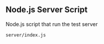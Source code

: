 Node.js Server Script
---------------------
Node.js script that run the test server

```match
server/index.js
```

[icon]: fa://fa-server/#fff833
